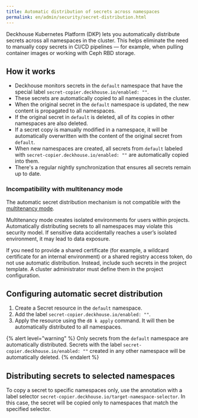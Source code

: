 ```yaml
---
title: Automatic distribution of secrets across namespaces
permalink: en/admin/security/secret-distribution.html
---
```


Deckhouse Kubernetes Platform (DKP) lets you automatically distribute secrets across all namespaces in the cluster.
This helps eliminate the need to manually copy secrets in CI/CD pipelines — for example,
when pulling container images or working with Ceph RBD storage.

## How it works

- Deckhouse monitors secrets in the `default` namespace
  that have the special label `secret-copier.deckhouse.io/enabled: ""`.
- These secrets are automatically copied to all namespaces in the cluster.
- When the original secret in the `default` namespace is updated, the new content is propagated to all namespaces.
- If the original secret in `default` is deleted, all of its copies in other namespaces are also deleted.
- If a secret copy is manually modified in a namespace,
  it will be automatically overwritten with the content of the original secret from `default`.
- When new namespaces are created,
  all secrets from `default` labeled with `secret-copier.deckhouse.io/enabled: ""` are automatically copied into them.
- There's a regular nightly synchronization that ensures all secrets remain up to date.

### Incompatibility with multitenancy mode

The automatic secret distribution mechanism is not compatible with the [multitenancy mode](../multitenancy.html).

Multitenancy mode creates isolated environments for users within projects.
Automatically distributing secrets to all namespaces may violate this security model.
If sensitive data accidentally reaches a user’s isolated environment, it may lead to data exposure.

If you need to provide a shared certificate (for example, a wildcard certificate for an internal environment)
or a shared registry access token, do not use automatic distribution.
Instead, include such secrets in the project template.
A cluster administrator must define them in the project configuration.

## Configuring automatic secret distribution

1. Create a Secret resource in the `default` namespace.
2. Add the label `secret-copier.deckhouse.io/enabled: ""`.
3. Apply the resource using the `d8 k apply` command.
   It will then be automatically distributed to all namespaces.

{% alert level="warning" %}
Only secrets from the `default` namespace are automatically distributed.
Secrets with the label `secret-copier.deckhouse.io/enabled: ""` created in any other namespace
will be automatically deleted.
{% endalert %}

## Distributing secrets to selected namespaces

To copy a secret to specific namespaces only,
use the annotation with a label selector `secret-copier.deckhouse.io/target-namespace-selector`.
In this case, the secret will be copied only to namespaces that match the specified selector.
